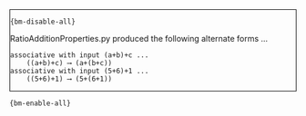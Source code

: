 <div style="border:1px solid black;">

`{bm-disable-all}`

RatioAdditionProperties.py produced the following alternate forms ...

```
associative with input (a+b)+c ...
    ((a+b)+c) ⟶ (a+(b+c))
associative with input (5+6)+1 ...
    ((5+6)+1) ⟶ (5+(6+1))
```

</div>

`{bm-enable-all}`

